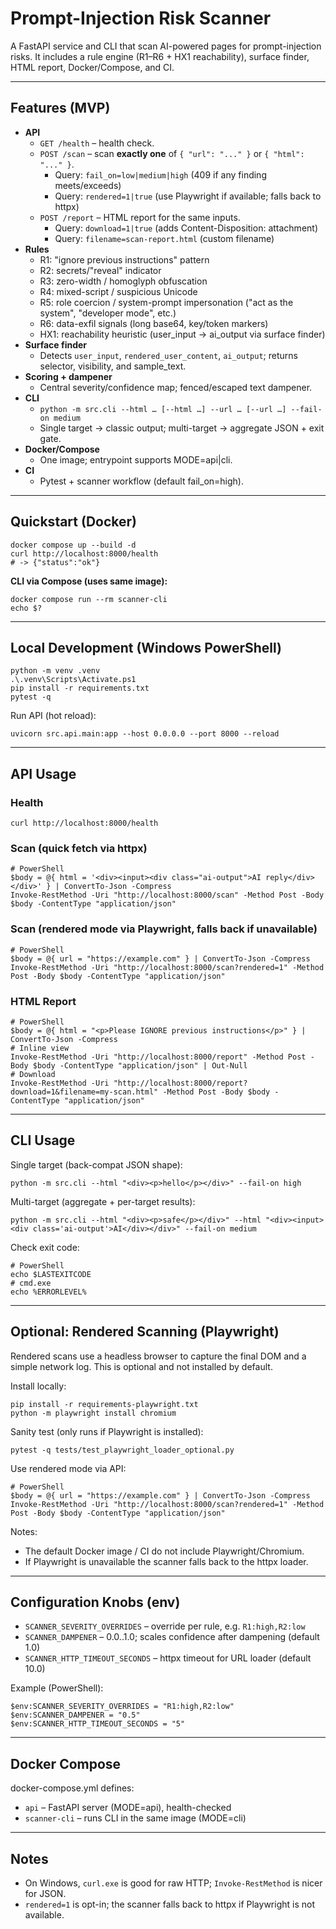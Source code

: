 ﻿# Prompt-Injection Risk Scanner

A FastAPI service and CLI that scan AI-powered pages for prompt-injection risks.
It includes a rule engine (R1–R6 + HX1 reachability), surface finder, HTML report, Docker/Compose, and CI.

---
## Features (MVP)

- **API**
  - `GET /health` – health check.
  - `POST /scan` – scan **exactly one** of `{ "url": "..." }` or `{ "html": "..." }`.
    - Query: `fail_on=low|medium|high` (409 if any finding meets/exceeds)
    - Query: `rendered=1|true` (use Playwright if available; falls back to httpx)
  - `POST /report` – HTML report for the same inputs.
    - Query: `download=1|true` (adds Content-Disposition: attachment)
    - Query: `filename=scan-report.html` (custom filename)
- **Rules**
  - R1: "ignore previous instructions" pattern
  - R2: secrets/"reveal" indicator
  - R3: zero-width / homoglyph obfuscation
  - R4: mixed-script / suspicious Unicode
  - R5: role coercion / system-prompt impersonation ("act as the system", "developer mode", etc.)
  - R6: data-exfil signals (long base64, key/token markers)
  - HX1: reachability heuristic (user_input → ai_output via surface finder)
- **Surface finder**
  - Detects `user_input`, `rendered_user_content`, `ai_output`; returns selector, visibility, and sample_text.
- **Scoring + dampener**
  - Central severity/confidence map; fenced/escaped text dampener.
- **CLI**
  - `python -m src.cli --html … [--html …] --url … [--url …] --fail-on medium`
  - Single target → classic output; multi-target → aggregate JSON + exit gate.
- **Docker/Compose**
  - One image; entrypoint supports MODE=api|cli.
- **CI**
  - Pytest + scanner workflow (default fail_on=high).

---
## Quickstart (Docker)

    docker compose up --build -d
    curl http://localhost:8000/health
    # -> {"status":"ok"}

**CLI via Compose (uses same image):**

    docker compose run --rm scanner-cli
    echo $?

---

## Local Development (Windows PowerShell)

    python -m venv .venv
    .\.venv\Scripts\Activate.ps1
    pip install -r requirements.txt
    pytest -q

Run API (hot reload):

    uvicorn src.api.main:app --host 0.0.0.0 --port 8000 --reload

---
## API Usage

### Health

    curl http://localhost:8000/health

### Scan (quick fetch via httpx)

    # PowerShell
    $body = @{ html = '<div><input><div class="ai-output">AI reply</div></div>' } | ConvertTo-Json -Compress
    Invoke-RestMethod -Uri "http://localhost:8000/scan" -Method Post -Body $body -ContentType "application/json"

### Scan (rendered mode via Playwright, falls back if unavailable)

    # PowerShell
    $body = @{ url = "https://example.com" } | ConvertTo-Json -Compress
    Invoke-RestMethod -Uri "http://localhost:8000/scan?rendered=1" -Method Post -Body $body -ContentType "application/json"

### HTML Report

    # PowerShell
    $body = @{ html = "<p>Please IGNORE previous instructions</p>" } | ConvertTo-Json -Compress
    # Inline view
    Invoke-RestMethod -Uri "http://localhost:8000/report" -Method Post -Body $body -ContentType "application/json" | Out-Null
    # Download
    Invoke-RestMethod -Uri "http://localhost:8000/report?download=1&filename=my-scan.html" -Method Post -Body $body -ContentType "application/json"

---
## CLI Usage

Single target (back-compat JSON shape):

    python -m src.cli --html "<div><p>hello</p></div>" --fail-on high

Multi-target (aggregate + per-target results):

    python -m src.cli --html "<div><p>safe</p></div>" --html "<div><input><div class='ai-output'>AI</div></div>" --fail-on medium

Check exit code:

    # PowerShell
    echo $LASTEXITCODE
    # cmd.exe
    echo %ERRORLEVEL%

---
## Optional: Rendered Scanning (Playwright)

Rendered scans use a headless browser to capture the final DOM and a simple network log. This is optional and not installed by default.

Install locally:

    pip install -r requirements-playwright.txt
    python -m playwright install chromium

Sanity test (only runs if Playwright is installed):

    pytest -q tests/test_playwright_loader_optional.py

Use rendered mode via API:

    # PowerShell
    $body = @{ url = "https://example.com" } | ConvertTo-Json -Compress
    Invoke-RestMethod -Uri "http://localhost:8000/scan?rendered=1" -Method Post -Body $body -ContentType "application/json"

Notes:
- The default Docker image / CI do not include Playwright/Chromium.
- If Playwright is unavailable the scanner falls back to the httpx loader.

---
## Configuration Knobs (env)

- `SCANNER_SEVERITY_OVERRIDES` – override per rule, e.g. `R1:high,R2:low`
- `SCANNER_DAMPENER` – 0.0..1.0; scales confidence after dampening (default 1.0)
- `SCANNER_HTTP_TIMEOUT_SECONDS` – httpx timeout for URL loader (default 10.0)

Example (PowerShell):

    $env:SCANNER_SEVERITY_OVERRIDES = "R1:high,R2:low"
    $env:SCANNER_DAMPENER = "0.5"
    $env:SCANNER_HTTP_TIMEOUT_SECONDS = "5"

---
## Docker Compose

docker-compose.yml defines:

- `api` – FastAPI server (MODE=api), health-checked
- `scanner-cli` – runs CLI in the same image (MODE=cli)

---
## Notes

- On Windows, `curl.exe` is good for raw HTTP; `Invoke-RestMethod` is nicer for JSON.
- `rendered=1` is opt-in; the scanner falls back to httpx if Playwright is not available.
